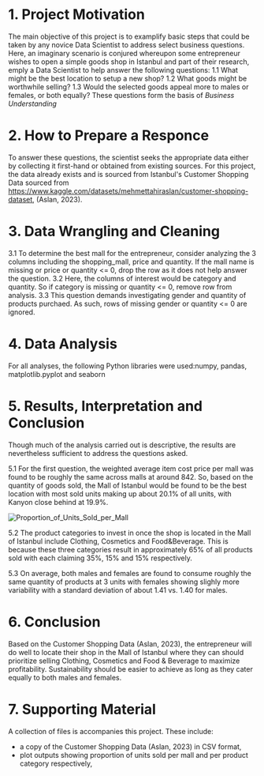 # 1. Project Motivation

The main objective of this project is to examplify basic steps that could be taken by any novice Data Scientist to address select business questions.
Here, an imaginary scenario is conjured whereupon some entrepreneur wishes to open a simple goods shop in Istanbul and part of their research, emply 
a Data Scientist to help answer the following questions:
1.1 What might be the best location to setup a new shop?
1.2 What goods might be worthwhile selling?
1.3 Would the selected goods appeal more to males or females, or both equally?
These questions form the basis of *Business Understanding*

# 2. How to Prepare a Responce

To answer these questions, the scientist seeks the appropriate data either by collecting it first-hand or obtained from existing sources.
For this project, the data already exists and is sourced from Istanbul's Customer Shopping Data sourced from 
https://www.kaggle.com/datasets/mehmettahiraslan/customer-shopping-dataset, (Aslan, 2023).

# 3. Data Wrangling and Cleaning

3.1 To determine the best mall for the entrepreneur, consider analyzing the 3 columns including the shopping_mall, price and quantity.
	If the mall name is missing or price or quantity <= 0, drop the row as it does not help answer the question.
3.2 Here, the columns of interest would be category and quantity. So if category is missing or quantity <= 0, remove row from analysis.
3.3 This question demands investigating gender and quantity of products purchaed. As such, rows of missing gender or quantity <= 0 are ignored.

# 4. Data Analysis

For all analyses, the following Python libraries were used:numpy, pandas, matplotlib.pyplot and seaborn

# 5. Results, Interpretation and Conclusion

Though much of the analysis carried out is descriptive, the results are nevertheless sufficient to address the questions asked. 

5.1 For the first question, the weighted average item cost price per mall was found to be roughly the same across malls at around 842. 
So, based on the quantity of goods sold, the Mall of Istanbul would be found to be the best location with most sold units making up 
about 20.1% of all units, with Kanyon close behind at 19.9%. 

![Proportion_of_Units_Sold_per_Mall](https://github.com/BrianMekiSCA/BrianMekiSCA.github.io/assets/53751214/519f6c74-a686-4e60-b94f-23450dbe7931)
	 
5.2 The product categories to invest in once the shop is located in the Mall of Istanbul include Clothing, Cosmetics and Food&Beverage. This is because these three categories 
result in approximately 65% of all products sold with each claiming 35%, 15% and 15% respectively. 
	
5.3 On average, both males and females are found to consume roughly the same quantity of products at 3 units with females showing slighly more variability with a standard deviation
of about 1.41 vs. 1.40 for males.  

# 6. Conclusion
   
Based on the Customer Shopping Data (Aslan, 2023), the entrepreneur will do well to locate their shop in the Mall of Istanbul where they can should prioritize selling 
Clothing, Cosmetics and Food & Beverage to maximize profitability. Sustainability should be easier to achieve as long as they cater equally to both males and females.

# 7. Supporting Material

A collection of files is accompanies this project. These include:
* a copy of the Customer Shopping Data (Aslan, 2023) in CSV format,
* plot outputs showing proportion of units sold per mall and per product category respectively,
